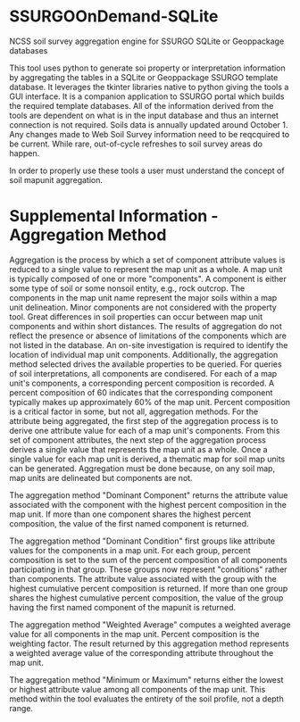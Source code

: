 # SSURGOOnDemand-SQLite
 NCSS soil survey aggregation engine for SSURGO SQLite or Geoppackage databases
 
This tool uses python to generate soi property or interpretation information by aggregating the tables in a SQLite or Geoppackage SSURGO template database.  It leverages the tkinter libraries native to python giving the tools a GUI interface.  It is a companion application to SSURGO portal which builds the required template databases.  All of the information derived from the tools are dependent on what is in the input database and thus an internet connection is not required.  Soils data is annually updated around October 1.  Any changes made to Web Soil Survey information need to be reqcquired to be current.  While rare, out-of-cycle refreshes to soil survey areas do happen.

In order to properly use these tools a user must understand the concept of soil mapunit aggregation.

<h1>Supplemental Information - Aggregation Method</h1>

Aggregation is the process by which a set of component attribute values is reduced to a single value to represent the map unit as a whole. A map unit is typically composed of one or more "components". A component is either some type of soil or some nonsoil entity, e.g., rock outcrop. The components in the map unit name represent the major soils within a map unit delineation. Minor components are not considered with the property tool. Great differences in soil properties can occur between map unit components and within short distances. The results of aggregation do not reflect the presence or absence of limitations of the components which are not listed in the database. An on-site investigation is required to identify the location of individual map unit components.  Additionally, the aggregation method selected drives the available properties to be queried. For queries of soil interpretations, all components are condisered. For each of a map unit's components, a corresponding percent composition is recorded. A percent composition of 60 indicates that the corresponding component typically makes up approximately 60% of the map unit. Percent composition is a critical factor in some, but not all, aggregation methods.
For the attribute being aggregated, the first step of the aggregation process is to derive one attribute value for each of a map unit's components. From this set of component attributes, the next step of the aggregation process derives a single value that represents the map unit as a whole. Once a single value for each map unit is derived, a thematic map for soil map units can be generated. Aggregation must be done because, on any soil map, map units are delineated but components are not.

The aggregation method "Dominant Component" returns the attribute value associated with the component with the highest percent composition in the map unit. If more than one component shares the highest percent composition, the value of the first named component is returned.

The aggregation method "Dominant Condition" first groups like attribute values for the components in a map unit. For each group, percent composition is set to the sum of the percent composition of all components participating in that group. These groups now represent "conditions" rather than components. The attribute value associated with the group with the highest cumulative percent composition is returned. If more than one group shares the highest cumulative percent composition, the value of the group having the first named component of the mapunit is returned.

The aggregation method "Weighted Average" computes a weighted average value for all components in the map unit. Percent composition is the weighting factor. The result returned by this aggregation method represents a weighted average value of the corresponding attribute throughout the map unit.

The aggregation method "Minimum or Maximum" returns either the lowest or highest attribute value among all components of the map unit.  This method within the tool evaluates the entirety of the soil profile, not a depth range.
